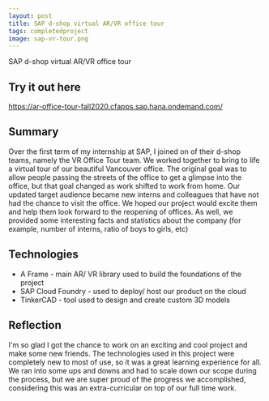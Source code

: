 ```yaml
---
layout: post
title: SAP d-shop virtual AR/VR office tour
tags: completedproject
image: sap-vr-tour.png
---
```




SAP d-shop virtual AR/VR office tour

## Try it out here
https://ar-office-tour-fall2020.cfapps.sap.hana.ondemand.com/


## Summary
Over the first term of my internship at SAP, I joined on of their d-shop teams, namely the VR Office Tour team. We worked together to bring to life a virtual tour of our beautiful Vancouver office. The original goal was to allow people passing the streets of the office to get a glimpse into the office, but that goal changed as work shifted to work from home. Our updated target audience became new interns and colleagues that have not had the chance to visit the office. We hoped our project would excite them and help them look forward to the reopening of offices. As well, we provided some interesting facts and statistics about the company (for example, number of interns, ratio of boys to girls, etc)


## Technologies
- A Frame - main AR/ VR library used to build the foundations of the project
- SAP Cloud Foundry - used to deploy/ host our product on the cloud
- TinkerCAD - tool used to design and create custom 3D models


## Reflection
I'm so glad I got the chance to work on an exciting and cool project and make some new friends. The technologies used in this project were completely new to most of use, so it was a great learning experience for all. We ran into some ups and downs and had to scale down our scope during the process, but we are super proud of the progress we accomplished, considering this was an extra-curricular on top of our full time work.
